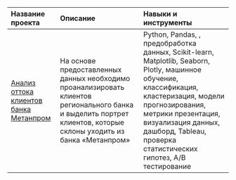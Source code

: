 | Название проекта | Описание | Навыки и инструменты |
| :-------------------- | :-------------------- | :-------------------- |
|[ Анализ оттока клиентов банка Метанпром]() | На основе предоставленных данных необходимо проанализировать клиентов регионального банка и выделить портрет клиентов, которые склоны уходить из банка «Метанпром»| Python, Pandas, , предобработка данных, Scikit-learn, Matplotlib, Seaborn, Plotly, машинное обучение, классификация, кластеризация, модели прогнозирования, метрики презентация, визуализация данных, дашборд, Tableau, проверка статистических гипотез, A/B тестирование |
